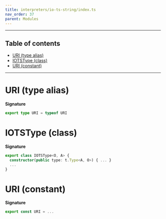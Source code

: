 ```yaml
---
title: interpreters/io-ts-string/index.ts
nav_order: 37
parent: Modules
---
```


---

<h2 class="text-delta">Table of contents</h2>

- [URI (type alias)](#uri-type-alias)
- [IOTSType (class)](#iotsstringtype-class)
- [URI (constant)](#uri-constant)

---

# URI (type alias)

**Signature**

```ts
export type URI = typeof URI
```

# IOTSType (class)

**Signature**

```ts
export class IOTSType<O, A> {
  constructor(public type: t.Type<A, O>) { ... }
  ...
}
```

# URI (constant)

**Signature**

```ts
export const URI = ...
```
